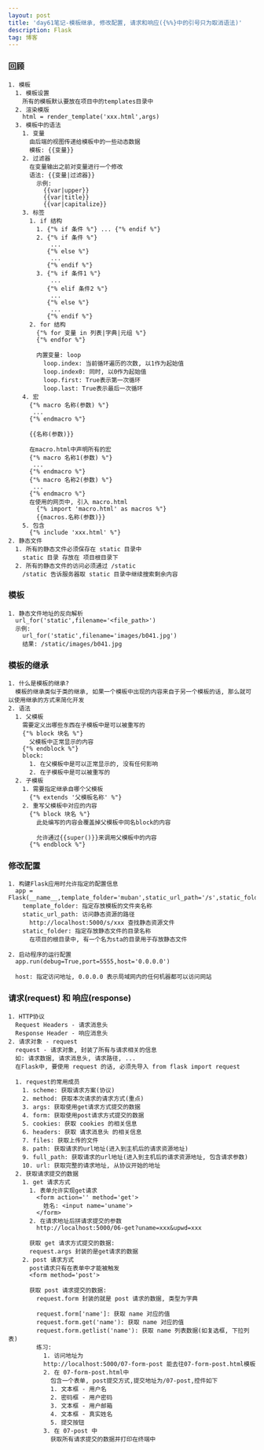 ```yaml
---
layout: post
title: 'day61笔记-模板继承, 修改配置, 请求和响应({%%}中的引号只为取消语法)'
description: Flask
tag: 博客
---  
```

### 回顾

    1. 模板
      1. 模板设置
        所有的模板默认要放在项目中的templates目录中
      2. 渲染模版
        html = render_template('xxx.html',args)
      3. 模板中的语法
        1. 变量
          由后端的视图传递给模板中的一些动态数据
          模板: {{变量}}
        2. 过滤器
          在变量输出之前对变量进行一个修改
          语法: {{变量|过滤器}}
            示例:
              {{var|upper}}
              {{var|title}}
              {{var|capitalize}}
        3. 标签
          1. if 结构
            1. {"% if 条件 %"} ... {"% endif %"}
            2. {"% if 条件 %"}
                ...
               {"% else %"}
                ...
               {"% endif %"}
            3. {"% if 条件1 %"}
                ...
               {"% elif 条件2 %"}
                ...
               {"% else %"}
                ...
               {"% endif %"}
          2. for 结构
            {"% for 变量 in 列表|字典|元组 %"}
            {"% endfor %"}

            内置变量: loop
              loop.index: 当前循环遍历的次数, 以1作为起始值
              loop.index0: 同时, 以0作为起始值
              loop.first: True表示第一次循环
              loop.last: True表示最后一次循环
        4. 宏
          {"% macro 名称(参数) %"}
           ...
          {"% endmacro %"}

          {{名称(参数)}}

          在macro.html中声明所有的宏
          {"% macro 名称1(参数) %"}
           ...
          {"% endmacro %"}
          {"% macro 名称2(参数) %"}
           ...
          {"% endmacro %"}
          在使用的网页中, 引入 macro.html
            {"% import 'macro.html' as macros %"}
            {{macros.名称(参数)}}
        5. 包含
          {"% include 'xxx.html' %"}
    2. 静态文件
      1. 所有的静态文件必须保存在 static 目录中
        static 目录 存放在 项目根目录下
      2. 所有的静态文件的访问必须通过 /static
        /static 告诉服务器取 static 目录中继续搜索剩余内容

### 模板
    1. 静态文件地址的反向解析
      url_for('static',filename='<file_path>')
      示例:
        url_for('static',filename='images/b041.jpg')
        结果: /static/images/b041.jpg

### 模板的继承
    1. 什么是模板的继承?
      模板的继承类似于类的继承, 如果一个模板中出现的内容来自于另一个模板的话, 那么就可以使用继承的方式来简化开发
    2. 语法
      1. 父模板
        需要定义出哪些东西在子模板中是可以被重写的
        {"% block 块名 %"}
          父模板中正常显示的内容
        {"% endblock %"}
        block:
          1. 在父模板中是可以正常显示的, 没有任何影响
          2. 在子模板中是可以被重写的
      2. 子模板
        1. 需要指定继承自哪个父模板
          {"% extends '父模板名称' %"}
        2. 重写父模板中对应的内容
          {"% block 块名 %"}
            此处编写的内容会覆盖掉父模板中同名block的内容

            允许通过{{super()}}来调用父模板中的内容
          {"% endblock %"}

### 修改配置
    1. 构建Flask应用时允许指定的配置信息
      app = Flask(__name__,template_folder='muban',static_url_path='/s',static_folder='/sta')
        template_folder: 指定存放模板的文件夹名称
        static_url_path: 访问静态资源的路径
          http://localhost:5000/s/xxx 查找静态资源文件
        static_folder: 指定存放静态文件的目录名称
          在项目的根目录中, 有一个名为sta的目录用于存放静态文件

    2. 启动程序的运行配置
      app.run(debug=True,port=5555,host='0.0.0.0')

      host: 指定访问地址, 0.0.0.0 表示局域网内的任何机器都可以访问网站

### 请求(request) 和 响应(response)
    1. HTTP协议
      Request Headers - 请求消息头
      Response Header - 响应消息头
    2. 请求对象 - request
      request - 请求对象, 封装了所有与请求相关的信息
      如: 请求数据, 请求消息头, 请求路径, ...
      在Flask中, 要使用 request 的话, 必须先导入 from flask import request

      1. request的常用成员
        1. scheme: 获取请求方案(协议)
        2. method: 获取本次请求的请求方式(重点)
        3. args: 获取使用get请求方式提交的数据
        4. form: 获取使用post请求方式提交的数据
        5. cookies: 获取 cookies 的相关信息
        6. headers: 获取 请求消息头 的相关信息
        7. files: 获取上传的文件
        8. path: 获取请求的url地址(进入到主机后的请求资源地址)
        9. full_path: 获取请求的url地址(进入到主机后的请求资源地址, 包含请求参数)
        10. url: 获取完整的请求地址, 从协议开始的地址
      2. 获取请求提交的数据
        1. get 请求方式
          1. 表单允许实现get请求
            <form action='' method='get'>
              姓名: <input name='uname'>
            </form>
          2. 在请求地址后拼请求提交的参数
            http://localhost:5000/06-get?uname=xxx&upwd=xxx

          获取 get 请求方式提交的数据:
          request.args 封装的是get请求的数据
        2. post 请求方式
          post请求只有在表单中才能被触发
          <form method='post'>

          获取 post 请求提交的数据:
            request.form 封装的就是 post 请求的数据, 类型为字典

            request.form['name']: 获取 name 对应的值
            request.form.get('name'): 获取 name 对应的值
            request.form.getlist('name'): 获取 name 列表数据(如复选框, 下拉列表)
            练习:
              1. 访问地址为
              http://localhost:5000/07-form-post 能去往07-form-post.html模板
              2. 在 07-form-post.html中
                包含一个表单, post提交方式,提交地址为/07-post,控件如下
                1. 文本框 - 用户名
                2. 密码框 - 用户密码
                3. 文本框 - 用户邮箱
                4. 文本框 - 真实姓名
                5. 提交按钮
              3. 在 07-post 中
                获取所有请求提交的数据并打印在终端中  
